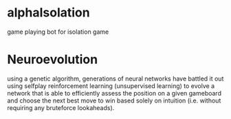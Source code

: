 # alphaIsolation
game playing bot for isolation game

# Neuroevolution
using a genetic algorithm, 
generations of neural networks have battled it out 
using selfplay reinforcement learning (unsupervised learning)
to evolve a network that is able to efficiently assess the position on a given gameboard 
and choose the next best move to win
based solely on intuition 
(i.e. without requiring any bruteforce lookaheads). 
